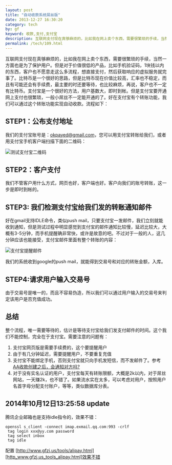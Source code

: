 ```yaml
---
layout: post
title: "自动收款系统屌丝版"
date: 2013-12-27 16:30:20
category: tech
by: gf
keyword: 收款,支付,支付宝
description: 互联网支付现在真够麻烦的，比如我在网上卖个东西，需要很繁琐的手续，当然一方面也是为了保护用户。但是对于价值很低的产品，比如手机验证码，1块钱以内的东西，客户也不愿意走这么多
permalink: /tech/109.html
---
```

互联网支付现在真够麻烦的，比如我在网上卖个东西，需要很繁琐的手续，当然一方面也是为了保护用户。但是对于价值很低的产品，比如手机验证码，1块钱以内的东西，客户也不愿意走这么多流程，想直接支付，然后获取响应的虚拟服务就完事了。比特币是一个很好的思路，但是比特币现在价值比较高，汇率也不稳定，而且有可能还会有手续费，最主要的时还要等待，也比较麻烦，再说，客户也不一定有比特币。支付宝是一个很好的方法，用户基数大，即时到帐。但是支付宝要开通网上支付也很繁琐，一般小屌丝不一定能开通的了。好在支付宝有个转账功能，我们可以通过这个转账功能实现自动收款。流程如下：

## STEP1：公布支付地址 ##

我们的支付宝账号是：okpayed@gmail.com，您可以用支付宝转账给我们，或者用支付宝手机客户端扫描下面的二维码：

![测试支付宝二维码][44dd8cb04569c6b6b9aed64020884cff.png]

## STEP2：客户支付 ##

我们不管客户用什么方式，网页也好，客户端也好。客户向我们的账号转账，这一步是即时到帐的。

## STEP3: 我们检测支付宝给我们发的转账通知邮件 ##

好在gmail支持IDLE命令，类似push mail，只要支付宝一发邮件，我们立刻就能收到通知，但是测试过程中明显感觉到支付宝的邮件通知比较慢，延迟比较大，大概有3-5分钟，而手机提醒确非常快，或许是故意的吧。不过对于一般的人，这几分钟应该也能接受，支付宝邮件里面有整个转账的内容：

![支付宝提醒邮件][79bea01431201d8138587fc8a729b9c8.jpg]

我们的系统收到google的push mail，就能得到交易号和对应的转账金额，入库。

## STEP4:请求用户输入交易号 ##

由于交易号是唯一的，而且不容易伪造，所以我们可以通过用户输入的交易号来判定该用户是否充值成功。

## 总结 ##

整个流程，唯一需要等待的，估计是等待支付宝给我们发支付邮件的时间。这个我们不能控制，完全在于支付宝。需要注意的问题有：

1.  支付宝网页版是需要手续费的，这个要提醒用户
2.  由于有几分钟延迟，需要提醒用户，不要重复充值
3.  支付宝不能绑定手机，否则支付宝就只向手机发短信，而不发邮件了。参考[AA收款创建之后，会通知对方吗?][AA]
4.  对于没有实名认证的用户，支付宝每天有转账限额，大概是2k以内，对于屌丝网站，一天赚2k，也不错了。如果流水实在太多，可以考虑对用户，按照用户名首字母分配支付账户，等等，类似数据库分表。

## 2014年10月12日13:25:58 update ##

腾讯企业邮箱也是支持idle指令的，效果不错：

    openssl s_client -connect imap.exmail.qq.com:993 -crlf
     tag login xxx@yy.com password
     tag select inbox
     tag idle

配置 [http://www.gfzj.us/tools/alipay.html][http_www.gfzj.us_tools_alipay.html]效果不错


[44dd8cb04569c6b6b9aed64020884cff.png]: http://www.gfzj.us/gfzjus_blog/tech/2014-10-22/44dd8cb04569c6b6b9aed64020884cff.png
[79bea01431201d8138587fc8a729b9c8.jpg]: http://www.gfzj.us/gfzjus_blog/tech/2014-10-22/79bea01431201d8138587fc8a729b9c8.jpg
[AA]: http://help.alipay.com/lab/help_detail.htm?help_id=212215
[http_www.gfzj.us_tools_alipay.html]: http://www.gfzj.us/tools/alipay.html
